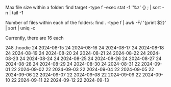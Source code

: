 
Max file size within a folder:
find target -type f -exec stat -f '%z' {} \; | sort -n | tail -1

Number of files within each of the folders:
find . -type f | awk -F/ '{print $2}' | sort | uniq -c

Currently, there are 16 each

248 .hoodie
  24 2024-08-15
  24 2024-08-16
  24 2024-08-17
  24 2024-08-18
  24 2024-08-19
  24 2024-08-20
  24 2024-08-21
  24 2024-08-22
  24 2024-08-23
  24 2024-08-24
  24 2024-08-25
  24 2024-08-26
  24 2024-08-27
  24 2024-08-28
  24 2024-08-29
  24 2024-08-30
  24 2024-08-31
  22 2024-09-01
  22 2024-09-02
  22 2024-09-03
  22 2024-09-04
  22 2024-09-05
  22 2024-09-06
  22 2024-09-07
  22 2024-09-08
  22 2024-09-09
  22 2024-09-10
  22 2024-09-11
  22 2024-09-12
  22 2024-09-13